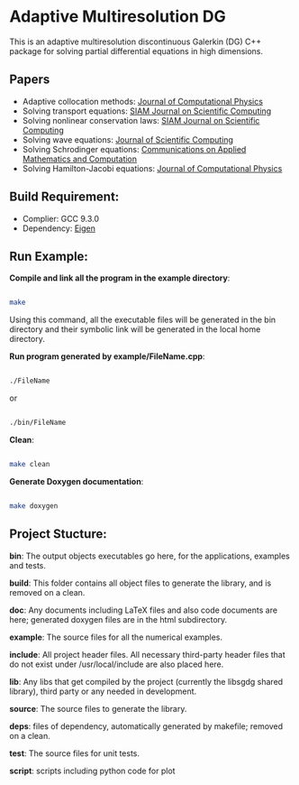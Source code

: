 # Adaptive Multiresolution DG

This is an adaptive multiresolution discontinuous Galerkin (DG) C++ package for solving partial differential equations in high dimensions.

  

## Papers

- Adaptive collocation methods: [Journal of Computational Physics](https://www.sciencedirect.com/science/article/pii/S0021999120305441?casa_token=Ib2O7Vuzp8MAAAAA:RawDMxMtMpXpk5pjeTQaG8VDYXU6DvckElJQ46v__IkbcV5AA9dOYdnuGOYzZCZrmhUg5Ssq)
- Solving transport equations: [SIAM Journal on Scientific Computing](https://epubs.siam.org/doi/abs/10.1137/16M1083190)
- Solving nonlinear conservation laws: [SIAM Journal on Scientific Computing](https://epubs.siam.org/doi/abs/10.1137/19M126565X)
- Solving wave equations: [Journal of Scientific Computing](https://link.springer.com/article/10.1007%2Fs10915-020-01322-w)
- Solving Schrodinger equations: [Communications on Applied Mathematics and Computation](https://arxiv.org/abs/2007.01471)
- Solving Hamilton-Jacobi equations: [Journal of Computational Physics](https://www.sciencedirect.com/science/article/pii/S0021999121001893?casa_token=sfPahS9dYUoAAAAA:DyyGlYCXfk-vMLuM1ncw4zWu9_tK2mvsOFWKkAW1psON4IBKNZ4YXedpybM2hd3y7lk3oGkF)



## Build Requirement:

- Complier: GCC 9.3.0
- Dependency: [Eigen](https://eigen.tuxfamily.org/index.php?title=Main_Page)
  

## Run Example:

  

**Compile and link all the program in the example directory**:

  

```sh

make

```

Using this command, all the executable files will be generated in the bin directory and their symbolic link will be generated in the local home directory.

  

**Run program generated by example/FileName.cpp**:

  

```sh

./FileName

```

or

```sh

./bin/FileName

```

  

**Clean**:

  

```sh

make clean

```

  

**Generate Doxygen documentation**:

```sh

make doxygen

```

  

## Project Stucture:

  

**bin**: The output objects executables go here, for the applications, examples and tests.

  

**build**: This folder contains all object files to generate the library, and is removed on a clean.

  

**doc**: Any documents including LaTeX files and also code documents are here; generated doxygen files are in the html subdirectory.

  

**example**: The source files for all the numerical examples.

  

**include**: All project header files. All necessary third-party header files that do not exist under /usr/local/include are also placed here.

  

**lib**: Any libs that get compiled by the project (currently the libsgdg shared library), third party or any needed in development.

  

**source**: The source files to generate the library.

  

**deps**: files of dependency, automatically generated by makefile; removed on a clean.

  

**test**: The source files for unit tests.

  

**script**: scripts including python code for plot
